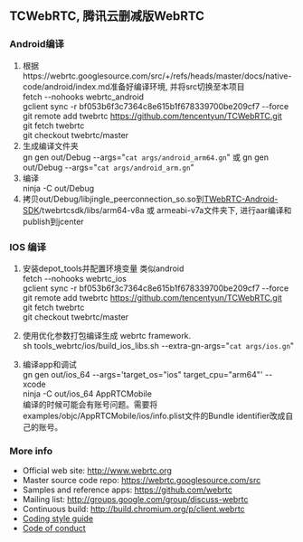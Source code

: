 ## TCWebRTC, 腾讯云删减版WebRTC

### Android编译

1. 根据https://webrtc.googlesource.com/src/+/refs/heads/master/docs/native-code/android/index.md准备好编译环境, 并将src切换至本项目  
   fetch --nohooks webrtc_android   
   gclient sync -r bf053b6f3c7364c8e615b1f678339700be209cf7 --force  
   git remote add twebrtc https://github.com/tencentyun/TCWebRTC.git  
   git fetch twebrtc  
   git checkout twebrtc/master  
2. 生成编译文件夹  
   gn gen out/Debug --args="`cat args/android_arm64.gn`"  或 gn gen out/Debug --args="`cat args/android_arm.gn`"  
3. 编译  
   ninja -C out/Debug  
4. 拷贝out/Debug/libjingle_peerconnection_so.so到[TWebRTC-Android-SDK](https://github.com/tencentyun/TWebRTC-Android-SDK)/twebrtcsdk/libs/arm64-v8a 或 armeabi-v7a文件夹下, 进行aar编译和publish到jcenter  

### IOS 编译  
  
1. 安装depot_tools并配置环境变量 类似android  
   fetch --nohooks webrtc_ios  
   gclient sync -r bf053b6f3c7364c8e615b1f678339700be209cf7 --force  
   git remote add twebrtc https://github.com/tencentyun/TCWebRTC.git  
   git fetch twebrtc  
   git checkout twebrtc/master  
     
 2. 使用优化参数打包编译生成 webrtc framework.  
    sh tools_webrtc/ios/build_ios_libs.sh --extra-gn-args="`cat args/ios.gn`"  
    
 3. 编译app和调试  
    gn gen out/ios_64 --args='target_os="ios" target_cpu="arm64"' --xcode  
    ninja -C out/ios_64 AppRTCMobile  
    编译的时候可能会有账号问题。需要将examples/objc/AppRTCMobile/ios/info.plist文件的Bundle identifier改成自己的账号。  
      
    
### More info

 * Official web site: http://www.webrtc.org
 * Master source code repo: https://webrtc.googlesource.com/src
 * Samples and reference apps: https://github.com/webrtc
 * Mailing list: http://groups.google.com/group/discuss-webrtc
 * Continuous build: http://build.chromium.org/p/client.webrtc
 * [Coding style guide](style-guide.md)
 * [Code of conduct](CODE_OF_CONDUCT.md)
